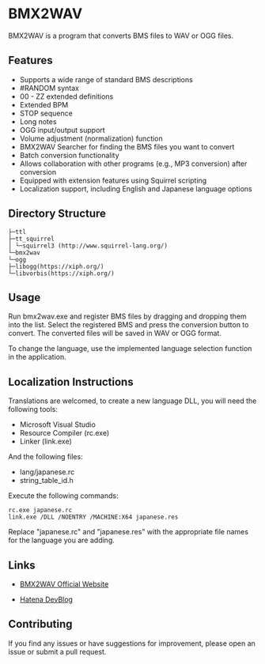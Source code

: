 ﻿# BMX2WAV

BMX2WAV is a program that converts BMS files to WAV or OGG files.

## Features

- Supports a wide range of standard BMS descriptions
- #RANDOM syntax
- 00 - ZZ extended definitions
- Extended BPM
- STOP sequence
- Long notes
- OGG input/output support
- Volume adjustment (normalization) function
- BMX2WAV Searcher for finding the BMS files you want to convert
- Batch conversion functionality
- Allows collaboration with other programs (e.g., MP3 conversion) after conversion
- Equipped with extension features using Squirrel scripting
- Localization support, including English and Japanese language options

## Directory Structure

```
├─ttl
├─tt_squirrel
│ └─squirrel3 (http://www.squirrel-lang.org/)
└─bmx2wav
└─ogg
├─libogg(https://xiph.org/)
└─libvorbis(https://xiph.org/)
```

## Usage

Run bmx2wav.exe and register BMS files by dragging and dropping them into the list. Select the registered BMS and press the conversion button to convert. The converted files will be saved in WAV or OGG format.

To change the language, use the implemented language selection function in the application.

## Localization Instructions

Translations are welcomed, to create a new language DLL, you will need the following tools:

- Microsoft Visual Studio
- Resource Compiler (rc.exe)
- Linker (link.exe)

And the following files:

- lang/japanese.rc
- string_table_id.h

Execute the following commands:

```
rc.exe japanese.rc
link.exe /DLL /NOENTRY /MACHINE:X64 japanese.res
```

Replace "japanese.rc" and "japanese.res" with the appropriate file names for the language you are adding.

## Links

- [BMX2WAV Official Website](http://childs.squares.net/program/bmx2wav/index.html)

- [Hatena DevBlog](https://bmx2wav.hatenadiary.jp/)

## Contributing

If you find any issues or have suggestions for improvement, please open an issue or submit a pull request.